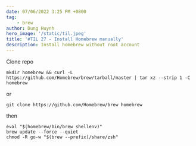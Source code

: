 ```yaml
---
date: 07/06/2022 3:25 PM +0800
tag:
    - brew
author: Dung Huynh
hero_image: '/static/til.jpeg'
title: '#TIL 27 - Install Homebrew manually'
description: Install homebrew without root account
---
```


Clone repo

    mkdir homebrew && curl -L https://github.com/Homebrew/brew/tarball/master | tar xz --strip 1 -C homebrew

or

    git clone https://github.com/Homebrew/brew homebrew

then

    eval "$(homebrew/bin/brew shellenv)"
    brew update --force --quiet
    chmod -R go-w "$(brew --prefix)/share/zsh"
